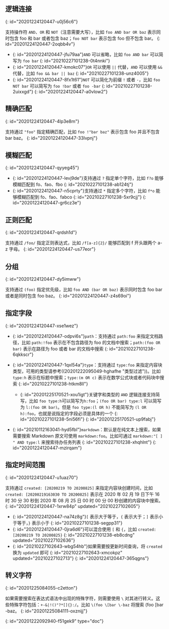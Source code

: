 ## 逻辑连接
{: id="20201224120447-u0j56c6"}

支持操作符 `AND`、`OR` 和 `NOT`（注意需要大写），比如 `foo AND bar OR baz` 表示同时包含 foo 和 bar 或者包含 baz；`foo NOT bar` 表示包含 foo 但不包含 bar。
{: id="20201224120447-2oqbb4v"}

* {: id="20201224120447-jfu79aa"}`AND` 可以省略，比如 `foo AND bar` 可以简写为 `foo bar`
  {: id="20210227101238-0t4nnki"}
* {: id="20201224120447-kmokc07"}`OR` 可以使用 `||` 代替，`AND` 可以使用 `&&` 代替，比如 `foo && bar || baz`
  {: id="20210227101238-unz4005"}
* {: id="20201224120447-8fx1t61"}`NOT` 可以简化为前缀 `!` 或者 `-`，比如 `foo NOT bar` 可以简写为 `foo !bar` 或者 `foo -bar`
  {: id="20210227101238-2uixxgd"}
{: id="20201224120447-a0vlow2"}

## 精确匹配
{: id="20201224120447-4lp3e8m"}

支持通过 `"foo"` 指定精确匹配，比如 `foo !"bar baz"` 表示包含 foo 并且不包含 bar baz。
{: id="20201224120447-33lvpnj"}

## 模糊匹配
{: id="20201224120447-qyyeg45"}

* {: id="20201224120447-levj9de"}支持通过 `?` 指定单个字符，比如 `f?o` 能够模糊匹配到 fo、fao、fbo
  {: id="20210227101238-ab124tj"}
* {: id="20201224120447-n5cprty"}支持通过 `*` 指定多个字符，比如 `f*o` 能够模糊匹配到 fo、fao、fabco
  {: id="20210227101238-5xr9cjj"}
{: id="20201224120447-gr6cz3e"}

## 正则匹配
{: id="20201224120447-qrdsh1d"}

支持通过 `/foo/` 指定正则表达式，比如 `/f[a-z]{2}/` 能够匹配到 f 开头跟两个 a-z 字母。
{: id="20201224120447-us77eor"}

## 分组
{: id="20201224120447-dy5imww"}

支持通过 `(foo)` 指定优先级，比如 `foo AND (bar OR baz)` 表示同时包含 foo bar 或者是同时包含 foo baz。
{: id="20201224120447-z4s69oi"}

## 指定字段
{: id="20201224120447-xse1wez"}

* {: id="20201224120447-odpvi6s"}`path`：支持通过 `path:foo` 来指定文档路径，比如 `path:!foo` 表示在不包含路径为 foo 的文档中搜索；`path:(foo OR bar)` 表示在路径为 foo 或者 bar 的文档中搜索
  {: id="20210227101238-6qkkscr"}
* {: id="20201224120447-1qxl54a"}`type`：支持通过 `type:foo` 来指定内容块类型，可用的类型请参考((20201222095049-hghafhe "类型过滤"))。比如 `type:h` 表示在标题中搜索；`type:(m OR c)` 表示在数学公式块或者代码块中搜索
  {: id="20210227101238-htkm8ll"}

  * {: id="20201225170521-xou1igt"}关键字和类型的 `AND` 逻辑连接支持简写，比如 `foo type:h`可以简写为`h:foo`；`(foo OR bar) type:l` 可以简写为 `l:(foo OR bar)`。但是 `foo type:(l OR h)` 不能简写为 `(l OR h):foo`，也就是说指定的字段必须是具体的一个
    {: id="20210227101238-5ni56fi"}
  {: id="20201225170521-up9fabj"}
* {: id="20210112163041-hyd5fbl"}`markdown`：默认是在纯文本上搜索，如果需要搜索 Markdown 原文可使用 `markdown:foo`。比如可通过 `markdown:"[ ] " AND type:l` 来搜索待办任务列表
  {: id="20210227101238-xhqhlnt"}
{: id="20201224120447-mzirqam"}

## 指定时间范围
{: id="20201224120447-u1uaz70"}

支持通过 `created: [20200219 TO 20200825]` 来指定内容块创建时间，比如 `created: [20200219163030 TO 20200825]` 表示在 2020 年 02 月 19 日下午 16 时 30 分 30 秒到 2020 年 08 月 25 日 00 时 00 分 00 秒创建的内容块中搜索。
{: id="20201224120447-1xrw84p" updated="20210227102605"}

* {: id="20201224120447-na74z8g"}`[` 表示大于等于，`{` 表示大于；`]` 表示小于等于，`}` 表示小于
  {: id="20210227101238-segpp31"}
* {: id="20201224120447-0jra6d6"}可以混合使用 `[` 和 `{`，比如 `created: [20200219 TO 20200825}`
  {: id="20210227101238-eb8cdng" updated="20210227102636"}
* {: id="20210227102643-wbg54hb"}如果需要按更新时间查询，将 `created` 换为 `updated` 即可
  {: id="20210227102643-xmcokpz" updated="20210227102713"}
{: id="20201224120447-365qgns"}

## 转义字符
{: id="20201225084055-c2etton"}

如果需要搜索在表达式语法中出现的特殊字符，则需要使用 `\` 对其进行转义。这些特殊字符包括：`+-&|!()"?*[]{}:/`。比如 `\(foo \[bar \-baz` 将搜索 (foo [bar -baz。
{: id="20201225084111-oxznijj"}


{: id="20201222092940-f51gek9" type="doc"}
